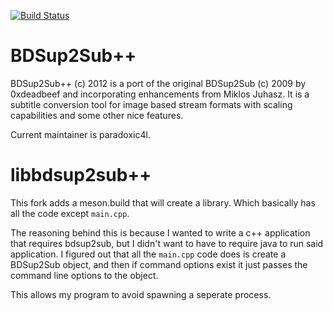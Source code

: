 [![Build Status](https://travis-ci.org/amichaeltm/BDSup2SubPlusPlus.svg?branch=master)](https://travis-ci.org/amichaeltm/BDSup2SubPlusPlus)

BDSup2Sub++
===========

BDSup2Sub++ (c) 2012 is a port of the original BDSup2Sub (c) 2009 by 0xdeadbeef and incorporating enhancements from  Miklos Juhasz. It is a subtitle conversion tool for image based stream formats with scaling capabilities and some other nice features.

Current maintainer is paradoxic4l.

# libbdsup2sub++

This fork adds a meson.build that will create a library. Which basically has all the code except `main.cpp`.

The reasoning behind this is because I wanted to write a c++ application that requires bdsup2sub, but I didn't want
to have to require java to run said application.  I figured out that all the `main.cpp` code does is create a
BDSup2Sub object, and then if command options exist it just passes the command line options to the object.

This allows my program to avoid spawning a seperate process.
